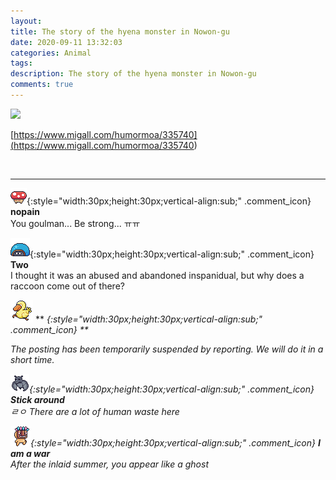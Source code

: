 ```yaml
---
layout: 
title: The story of the hyena monster in Nowon-gu
date: 2020-09-11 13:32:03
categories: Animal
tags: 
description: The story of the hyena monster in Nowon-gu
comments: true
---
```


![](https://blog.kakaocdn.net/dn/b8t8fG/btqIxYSAFXo/LBMV2uGYGX10AKDHNtQKZ0/img.jpg)

[https://www.migall.com/humormoa/335740](<https://www.migall.com/humormoa/335740>)

​

* * *

![comment](/assets/character/mushroom.png){:style="width:30px;height:30px;vertical-align:sub;" .comment_icon} **nopain**  
You goulman... Be strong... ㅠㅠ   
  
![comment](/assets/character/turtle.png){:style="width:30px;height:30px;vertical-align:sub;" .comment_icon} **Two**  
I thought it was an abused and abandoned inspanidual, but why does a raccoon come out of there?   
  
![comment](/assets/character/duck.png) ** <I hate the inlays>{:style="width:30px;height:30px;vertical-align:sub;" .comment_icon} **  


The posting has been temporarily suspended by reporting. We will do it in a short time.

  
  
![comment](/assets/character/bat.png){:style="width:30px;height:30px;vertical-align:sub;" .comment_icon} **Stick around**  
ㄹㅇ There are a lot of human waste here   
  
![comment](/assets/character/mask.png){:style="width:30px;height:30px;vertical-align:sub;" .comment_icon} **I am a war**  
After the inlaid summer, you appear like a ghost   
  

